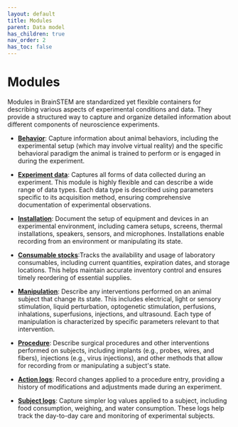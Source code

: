 ```yaml
---
layout: default
title: Modules
parent: Data model
has_children: true
nav_order: 2
has_toc: false
---
```


# Modules

Modules in BrainSTEM are standardized yet flexible containers for describing various aspects of experimental conditions and data. They provide a structured way to capture and organize detailed information about different components of neuroscience experiments.

- [**Behavior**]({{site.baseurl}}/datamodel/modules/behavior): Capture information about animal behaviors, including the experimental setup (which may involve virtual reality) and the specific behavioral paradigm the animal is trained to perform or is engaged in during the experiment.

- [**Experiment data**]({{site.baseurl}}/datamodel/modules/experiment_data): Captures all forms of data collected during an experiment. This module is highly flexible and can describe a wide range of data types. Each data type is described using parameters specific to its acquisition method, ensuring comprehensive documentation of experimental observations.

- [**Installation**]({{site.baseurl}}/datamodel/modules/installation): Document the setup of equipment and devices in an experimental environment, including camera setups, screens, thermal installations, speakers, sensors, and microphones. Installations enable recording from an environment or manipulating its state.

- [**Consumable stocks**]({{site.baseurl}}/datamodel/modules/consumable_stock):Tracks the availability and usage of laboratory consumables, including current quantities, expiration dates, and storage locations. This helps maintain accurate inventory control and ensures timely reordering of essential supplies.

- [**Manipulation**]({{site.baseurl}}/datamodel/modules/manipulation): Describe any interventions performed on an animal subject that change its state. This includes electrical, light or sensory stimulation, liquid perturbation, optogenetic stimulation, perfusions, inhalations, superfusions, injections, and ultrasound. Each type of manipulation is characterized by specific parameters relevant to that intervention.

- [**Procedure**]({{site.baseurl}}/datamodel/modules/procedure): Describe surgical procedures and other interventions performed on subjects, including implants (e.g., probes, wires, and fibers), injections (e.g., virus injections), and other methods that allow for recording from or manipulating a subject's state.

- [**Action logs**]({{site.baseurl}}/datamodel/modules/action_logs): Record changes applied to a procedure entry, providing a history of modifications and adjustments made during an experiment.

- [**Subject logs**]({{site.baseurl}}/datamodel/modules/subject_logs): Capture simpler log values applied to a subject, including food consumption, weighing, and water consumption. These logs help track the day-to-day care and monitoring of experimental subjects.